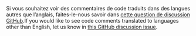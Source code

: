 <span data-ttu-id="66270-101">Si vous souhaitez voir des commentaires de code traduits dans des langues autres que l’anglais, faites-le-nous savoir dans [cette question de discussion GitHub](https://github.com/MicrosoftDocs/feedback/issues/2515).</span><span class="sxs-lookup"><span data-stu-id="66270-101">If you would like to see code comments translated to languages other than English, let us know in [this GitHub discussion issue](https://github.com/MicrosoftDocs/feedback/issues/2515).</span></span>
